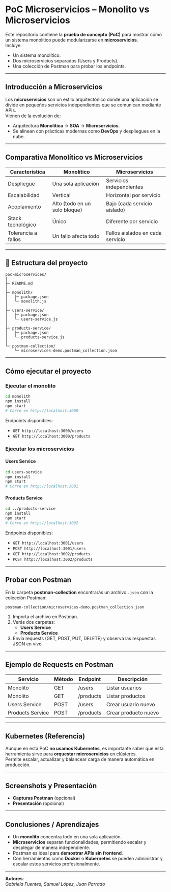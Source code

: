 # PoC Microservicios – Monolito vs Microservicios

Este repositorio contiene la **prueba de concepto (PoC)** para mostrar cómo un sistema monolítico puede modularizarse en **microservicios**.  
Incluye:
- Un sistema monolítico.
- Dos microservicios separados (Users y Products).
- Una colección de Postman para probar los endpoints.

---

## Introducción a Microservicios

Los **microservicios** son un estilo arquitectónico donde una aplicación se divide en pequeños servicios independientes que se comunican mediante APIs.  
Vienen de la evolución de:
- Arquitectura **Monolítica** → **SOA** → **Microservicios**.
- Se alinean con prácticas modernas como **DevOps** y despliegues en la nube.

---

## Comparativa Monolítico vs Microservicios

| Característica        | Monolítico                               | Microservicios                           |
|-----------------------|------------------------------------------|------------------------------------------|
| Despliegue            | Una sola aplicación                      | Servicios independientes                |
| Escalabilidad         | Vertical                                 | Horizontal por servicio                 |
| Acoplamiento          | Alto (todo en un solo bloque)            | Bajo (cada servicio aislado)            |
| Stack tecnológico     | Único                                    | Diferente por servicio                  |
| Tolerancia a fallos   | Un fallo afecta todo                     | Fallos aislados en cada servicio        |

---

## 📂 Estructura del proyecto

```
poc-microservices/
│
├─ README.md
│
├─ monolith/
│   ├─ package.json
│   └─ monolith.js
│
├─ users-service/
│   ├─ package.json
│   └─ users-service.js
│
├─ products-service/
│   ├─ package.json
│   └─ products-service.js
│
└─ postman-collection/
    └─ microservices-demo.postman_collection.json
```

---

## Cómo ejecutar el proyecto

### Ejecutar el monolito
```bash
cd monolith
npm install
npm start
# Corre en http://localhost:3000
```

Endpoints disponibles:
- `GET http://localhost:3000/users`
- `GET http://localhost:3000/products`

### Ejecutar los microservicios

#### Users Service
```bash
cd users-service
npm install
npm start
# Corre en http://localhost:3001
```

#### Products Service
```bash
cd ../products-service
npm install
npm start
# Corre en http://localhost:3002
```

Endpoints disponibles:
- `GET http://localhost:3001/users`
- `POST http://localhost:3001/users`
- `GET http://localhost:3002/products`
- `POST http://localhost:3002/products`

---

## Probar con Postman

En la carpeta **postman-collection** encontrarás un archivo `.json` con la colección Postman:
```
postman-collection/microservices-demo.postman_collection.json
```

1. Importa el archivo en Postman.
2. Verás dos carpetas:
   - **Users Service**
   - **Products Service**
3. Envía requests (GET, POST, PUT, DELETE) y observa las respuestas JSON en vivo.

---

## Ejemplo de Requests en Postman

| Servicio         | Método | Endpoint                     | Descripción            |
|-----------------|--------|------------------------------|------------------------|
| Monolito         | GET    | /users                      | Listar usuarios        |
| Monolito         | GET    | /products                   | Listar productos       |
| Users Service    | POST   | /users                      | Crear usuario nuevo    |
| Products Service | POST   | /products                   | Crear producto nuevo   |

---

## Kubernetes (Referencia)

Aunque en esta PoC **no usamos Kubernetes**, es importante saber que esta herramienta sirve para **orquestar microservicios** en clústeres.  
Permite escalar, actualizar y balancear carga de manera automática en producción.

---

## Screenshots y Presentación

- **Capturas Postman** (opcional)
- **Presentación** (opcional)

---

## Conclusiones / Aprendizajes

- Un **monolito** concentra todo en una sola aplicación.
- **Microservicios** separan funcionalidades, permitiendo escalar y desplegar de manera independiente.
- Postman es ideal para **demostrar APIs sin frontend**.
- Con herramientas como **Docker** o **Kubernetes** se pueden administrar y escalar estos servicios profesionalmente.

---

**Autores**:  
*Gabriela Fuentes, Samuel López, Juan Parrado*  
